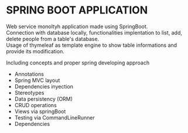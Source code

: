 # SPRING BOOT APPLICATION

Web service monoltyh application made using SpringBoot.<br>
Connection with database locally, functionalities implentation to list, add, delete people from a table's database.<br>
Usage of thymeleaf as template engine to show table informations and provide its modification.


Including concepts and proper spring developing approach
- Annotations
- Spring MVC layout
- Dependencies inyection
- Stereotypes
- Data persistency (ORM)
- CRUD operations
- Views via springBoot
- Testing via CommandLineRunner
- Dependencies
